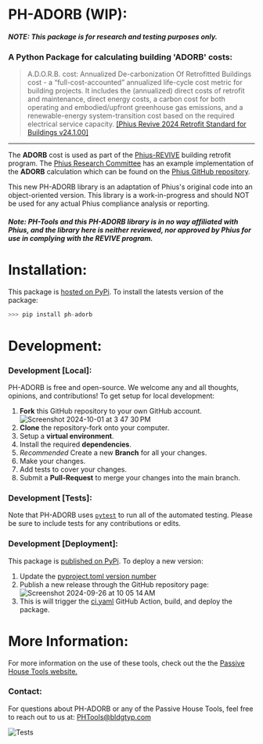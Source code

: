 # PH-ADORB (WIP):
#### *NOTE: This package is for research and testing purposes only.*
### A Python Package for calculating building 'ADORB' costs:


> A.D.O.R.B. cost: Annualized De-carbonization Of Retrofitted Buildings cost - a “full-cost-accounted” 
annualized life-cycle cost metric for building projects. It includes the (annualized) direct costs of 
retrofit and maintenance, direct energy costs, a carbon cost for both operating and embodied/upfront 
greenhouse gas emissions, and a renewable-energy system-transition cost based on the required 
electrical service capacity.
[[Phius Revive 2024 Retrofit Standard for Buildings v24.1.00]](https://www.phius.org/phius-revive-2024-standard-document)

- - - 
The **ADORB** cost is used as part of the  [Phius-REVIVE](https://www.phius.org/phius-revive-2024) building retrofit program. The [Phius Research Committee](https://github.com/Phius-ResearchComittee) has an example implementation of the **ADORB** calculation which can be found on the [Phius GitHub repository](https://github.com/Phius-ResearchComittee/REVIVE/tree/main/REVIVE2024).


This new PH-ADORB library is an adaptation of Phius's original code into an object-oriented version. This library is a work-in-progress and should NOT be used for any actual Phius compliance analysis or reporting. 

#### *Note: PH-Tools and this PH-ADORB library is in no way affiliated with Phius, and the library here is neither reviewed, nor approved by Phius for use in complying with the REVIVE program.*


# Installation:
This package is [hosted on PyPi](https://pypi.org/project/PH-ADORB/). To install the latests version of the package:

```python
>>> pip install ph-adorb
```

# Development:

### Development [Local]:
PH-ADORB is free and open-source. We welcome any and all thoughts, opinions, and contributions! To get setup for local development:
1. **Fork** this GitHub repository to your own GitHub account.
![Screenshot 2024-10-01 at 3 47 30 PM](https://github.com/user-attachments/assets/58b6ad34-5ba6-4481-ab6c-fd490d3670c4)
1. **Clone** the repository-fork onto your computer.
1. Setup a **virtual environment**.
1. Install the required **dependencies**.
1. *Recommended* Create a new **Branch** for all your changes.
1. Make your changes.
1. Add tests to cover your changes.
1. Submit a **Pull-Request** to merge your changes into the main branch.

### Development [Tests]:
Note that PH-ADORB uses [`pytest`](https://docs.pytest.org/en/stable/#) to run all of the automated testing. Please be sure to include tests for any contributions or edits.

### Development [Deployment]:
This package is [published on PyPi](https://pypi.org/project/PH-ADORB/). To deploy a new version:
1. Update the [pyproject.toml version number](https://github.com/PH-Tools/PH_ADORB/blob/f3bbed034b91088bd240a36227ffb841afd51859/pyproject.toml#L3)
1. Publish a new release through the GitHub repository page:
![Screenshot 2024-09-26 at 10 05 14 AM](https://github.com/user-attachments/assets/8e831f39-03ee-4704-8a78-f3353960b3ea)
1. This is will trigger the [ci.yaml](https://github.com/PH-Tools/PH_ADORB/blob/main/.github/workflows/ci.yaml) GitHub Action, build, and deploy the package.



# More Information:
For more information on the use of these tools, check out the the [Passive House Tools website.](https://www.PassiveHouseTools.com)

### Contact:
For questions about PH-ADORB or any of the Passive House Tools, feel free to reach out to us at: PHTools@bldgtyp.com


![Tests](https://github.com/PH-Tools/ph_adorb/actions/workflows/ci.yaml/badge.svg)
